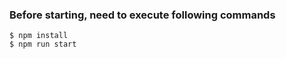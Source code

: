 ### Before starting, need to execute following commands 
```shell
$ npm install
$ npm run start
```
